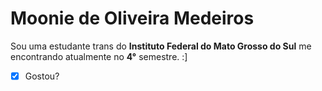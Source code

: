 # Moonie de Oliveira Medeiros

Sou uma estudante trans do **Instituto Federal do Mato Grosso do Sul** me encontrando atualmente no **4°** semestre. :]

- [x] Gostou?
